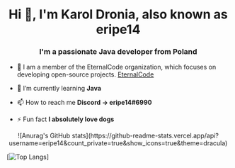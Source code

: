 <h1 align="center">Hi 👋, I'm Karol Dronia, also known as eripe14</h1>
<h3 align="center">I'm a passionate Java developer from Poland</h3>

- 🤝 I am a member of the EternalCode organization, which focuses on developing open-source projects. [EternalCode](https://github.com/EternalCodeTeam)

- 🔭 I’m currently learning **Java**

- 📫 How to reach me **Discord -> eripe14#6990**

- ⚡ Fun fact **I absolutely love dogs**

<div align="center"> 
  ![Anurag's GitHub stats](https://github-readme-stats.vercel.app/api?username=eripe14&count_private=true&show_icons=true&theme=dracula)
</div>


[![Top Langs](https://github-readme-stats.vercel.app/api/top-langs/?username=eripe14&layout=compact&theme=dracula)]
